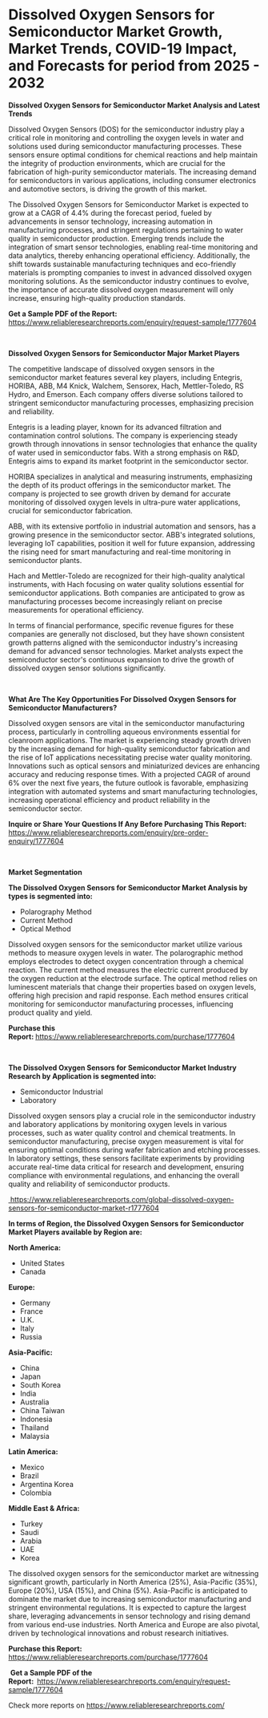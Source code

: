 <p><h1>Dissolved Oxygen Sensors for Semiconductor Market Growth, Market Trends, COVID-19 Impact, and Forecasts for period from 2025 - 2032</h1></p><p><strong>Dissolved Oxygen Sensors for Semiconductor Market Analysis and Latest Trends</strong></p>
<p><p>Dissolved Oxygen Sensors (DOS) for the semiconductor industry play a critical role in monitoring and controlling the oxygen levels in water and solutions used during semiconductor manufacturing processes. These sensors ensure optimal conditions for chemical reactions and help maintain the integrity of production environments, which are crucial for the fabrication of high-purity semiconductor materials. The increasing demand for semiconductors in various applications, including consumer electronics and automotive sectors, is driving the growth of this market.</p><p>The Dissolved Oxygen Sensors for Semiconductor Market is expected to grow at a CAGR of 4.4% during the forecast period, fueled by advancements in sensor technology, increasing automation in manufacturing processes, and stringent regulations pertaining to water quality in semiconductor production. Emerging trends include the integration of smart sensor technologies, enabling real-time monitoring and data analytics, thereby enhancing operational efficiency. Additionally, the shift towards sustainable manufacturing techniques and eco-friendly materials is prompting companies to invest in advanced dissolved oxygen monitoring solutions. As the semiconductor industry continues to evolve, the importance of accurate dissolved oxygen measurement will only increase, ensuring high-quality production standards.</p></p>
<p><strong>Get a Sample PDF of the Report:&nbsp;</strong> <a href="https://www.reliableresearchreports.com/enquiry/request-sample/1777604?utm_campaign=2300&utm_medium=2&utm_source=Github&utm_content=ia&utm_term=13022025&utm_id=dissolved-oxygen-sensors-for-semiconductor">https://www.reliableresearchreports.com/enquiry/request-sample/1777604</a></p>
<p>&nbsp;</p>
<p><strong>Dissolved Oxygen Sensors for Semiconductor Major Market Players</strong></p>
<p><p>The competitive landscape of dissolved oxygen sensors in the semiconductor market features several key players, including Entegris, HORIBA, ABB, M4 Knick, Walchem, Sensorex, Hach, Mettler-Toledo, RS Hydro, and Emerson. Each company offers diverse solutions tailored to stringent semiconductor manufacturing processes, emphasizing precision and reliability.</p><p>Entegris is a leading player, known for its advanced filtration and contamination control solutions. The company is experiencing steady growth through innovations in sensor technologies that enhance the quality of water used in semiconductor fabs. With a strong emphasis on R&D, Entegris aims to expand its market footprint in the semiconductor sector.</p><p>HORIBA specializes in analytical and measuring instruments, emphasizing the depth of its product offerings in the semiconductor market. The company is projected to see growth driven by demand for accurate monitoring of dissolved oxygen levels in ultra-pure water applications, crucial for semiconductor fabrication.</p><p>ABB, with its extensive portfolio in industrial automation and sensors, has a growing presence in the semiconductor sector. ABB's integrated solutions, leveraging IoT capabilities, position it well for future expansion, addressing the rising need for smart manufacturing and real-time monitoring in semiconductor plants.</p><p>Hach and Mettler-Toledo are recognized for their high-quality analytical instruments, with Hach focusing on water quality solutions essential for semiconductor applications. Both companies are anticipated to grow as manufacturing processes become increasingly reliant on precise measurements for operational efficiency.</p><p>In terms of financial performance, specific revenue figures for these companies are generally not disclosed, but they have shown consistent growth patterns aligned with the semiconductor industry's increasing demand for advanced sensor technologies. Market analysts expect the semiconductor sector's continuous expansion to drive the growth of dissolved oxygen sensor solutions significantly.</p></p>
<p>&nbsp;</p>
<p><strong>What Are The Key Opportunities For Dissolved Oxygen Sensors for Semiconductor Manufacturers?</strong></p>
<p><p>Dissolved oxygen sensors are vital in the semiconductor manufacturing process, particularly in controlling aqueous environments essential for cleanroom applications. The market is experiencing steady growth driven by the increasing demand for high-quality semiconductor fabrication and the rise of IoT applications necessitating precise water quality monitoring. Innovations such as optical sensors and miniaturized devices are enhancing accuracy and reducing response times. With a projected CAGR of around 6% over the next five years, the future outlook is favorable, emphasizing integration with automated systems and smart manufacturing technologies, increasing operational efficiency and product reliability in the semiconductor sector.</p></p>
<p><strong>Inquire or Share Your Questions If Any Before Purchasing This Report:</strong> <a href="https://www.reliableresearchreports.com/enquiry/pre-order-enquiry/1777604?utm_campaign=2300&utm_medium=2&utm_source=Github&utm_content=ia&utm_term=13022025&utm_id=dissolved-oxygen-sensors-for-semiconductor">https://www.reliableresearchreports.com/enquiry/pre-order-enquiry/1777604</a></p>
<p>&nbsp;</p>
<p><strong>Market Segmentation</strong></p>
<p><strong>The Dissolved Oxygen Sensors for Semiconductor Market Analysis by types is segmented into:</strong></p>
<p><ul><li>Polarography Method</li><li>Current Method</li><li>Optical Method</li></ul></p>
<p><p>Dissolved oxygen sensors for the semiconductor market utilize various methods to measure oxygen levels in water. The polarographic method employs electrodes to detect oxygen concentration through a chemical reaction. The current method measures the electric current produced by the oxygen reduction at the electrode surface. The optical method relies on luminescent materials that change their properties based on oxygen levels, offering high precision and rapid response. Each method ensures critical monitoring for semiconductor manufacturing processes, influencing product quality and yield.</p></p>
<p><strong>Purchase this Report:&nbsp;</strong><a href="https://www.reliableresearchreports.com/purchase/1777604?utm_campaign=2300&utm_medium=2&utm_source=Github&utm_content=ia&utm_term=13022025&utm_id=dissolved-oxygen-sensors-for-semiconductor">https://www.reliableresearchreports.com/purchase/1777604</a></p>
<p>&nbsp;</p>
<p><strong>The Dissolved Oxygen Sensors for Semiconductor Market Industry Research by Application is segmented into:</strong></p>
<p><ul><li>Semiconductor Industrial</li><li>Laboratory</li></ul></p>
<p><p>Dissolved oxygen sensors play a crucial role in the semiconductor industry and laboratory applications by monitoring oxygen levels in various processes, such as water quality control and chemical treatments. In semiconductor manufacturing, precise oxygen measurement is vital for ensuring optimal conditions during wafer fabrication and etching processes. In laboratory settings, these sensors facilitate experiments by providing accurate real-time data critical for research and development, ensuring compliance with environmental regulations, and enhancing the overall quality and reliability of semiconductor products.</p></p>
<p><a href="https://www.reliableresearchreports.com/global-dissolved-oxygen-sensors-for-semiconductor-market-r1777604?utm_campaign=2300&utm_medium=2&utm_source=Github&utm_content=ia&utm_term=13022025&utm_id=dissolved-oxygen-sensors-for-semiconductor">&nbsp;https://www.reliableresearchreports.com/global-dissolved-oxygen-sensors-for-semiconductor-market-r1777604</a></p>
<p><strong>In terms of Region, the Dissolved Oxygen Sensors for Semiconductor Market Players available by Region are:</strong></p>
<p>
    <p> <strong> North America: </strong>
        <ul>
            <li>United States</li>
            <li>Canada</li>
        </ul>
        </p> 
    <p> <strong> Europe: </strong>
        <ul>
            <li>Germany</li>
            <li>France</li>
            <li>U.K.</li>
            <li>Italy</li>
            <li>Russia</li>
        </ul>
        </p> 
    <p> <strong> Asia-Pacific: </strong>
        <ul>
            <li>China</li>
            <li>Japan</li>
            <li>South Korea</li>
            <li>India</li>
            <li>Australia</li>
            <li>China Taiwan</li>
            <li>Indonesia</li>
            <li>Thailand</li>
            <li>Malaysia</li>
        </ul>
        </p> 
    <p> <strong> Latin America: </strong>
        <ul>
            <li>Mexico</li>
            <li>Brazil</li>
            <li>Argentina Korea</li>
            <li>Colombia</li>
        </ul>
        </p> 
    <p> <strong> Middle East & Africa: </strong>
        <ul>
            <li>Turkey</li>
            <li>Saudi</li>
            <li>Arabia</li>
            <li>UAE</li>
            <li>Korea</li>
        </ul>
    </p>
    </p>
<p><p>The dissolved oxygen sensors for the semiconductor market are witnessing significant growth, particularly in North America (25%), Asia-Pacific (35%), Europe (20%), USA (15%), and China (5%). Asia-Pacific is anticipated to dominate the market due to increasing semiconductor manufacturing and stringent environmental regulations. It is expected to capture the largest share, leveraging advancements in sensor technology and rising demand from various end-use industries. North America and Europe are also pivotal, driven by technological innovations and robust research initiatives.</p></p>
<p><strong>Purchase this Report: </strong><a href="https://www.reliableresearchreports.com/purchase/1777604?utm_campaign=2300&utm_medium=2&utm_source=Github&utm_content=ia&utm_term=13022025&utm_id=dissolved-oxygen-sensors-for-semiconductor">https://www.reliableresearchreports.com/purchase/1777604</a></p>
<p>&nbsp;<strong>Get a Sample PDF of the Report:&nbsp;&nbsp;</strong><a href="https://www.reliableresearchreports.com/enquiry/request-sample/1777604?utm_campaign=2300&utm_medium=2&utm_source=Github&utm_content=ia&utm_term=13022025&utm_id=dissolved-oxygen-sensors-for-semiconductor">https://www.reliableresearchreports.com/enquiry/request-sample/1777604</a></p>
<p><strong></strong></p>
<p>Check more reports on <a href="https://www.reliableresearchreports.com/?utm_campaign=2300&utm_medium=2&utm_source=Github&utm_content=ia&utm_term=13022025&utm_id=dissolved-oxygen-sensors-for-semiconductor">https://www.reliableresearchreports.com/</a></p>